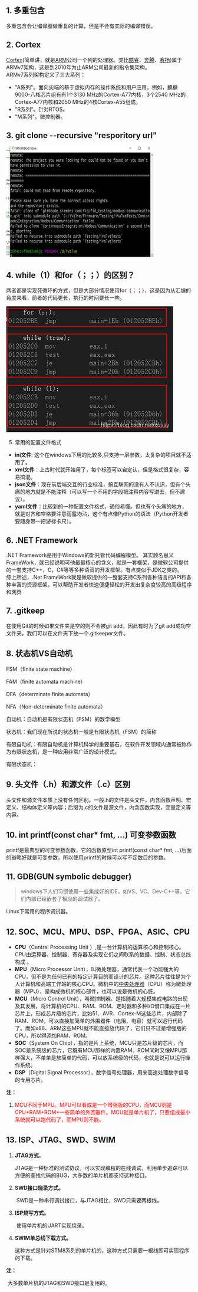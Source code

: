 ## 1. 多重包含
多重包含会让编译器做重复的计算，但是不会有实际的编译错误。     
## 2. Cortex
[Cortex](https://baike.baidu.com/item/cortex/4476976)(简单讲，就是[ARM](https://www.arm.com/)公司一个列的处理器。类比[酷睿](https://baike.baidu.com/item/%E9%85%B7%E7%9D%BF)、[奔腾](https://baike.baidu.com/item/%E5%A5%94%E8%85%BE%E5%A4%84%E7%90%86%E5%99%A8/673315?fromtitle=%E5%A5%94%E8%85%BE&fromid=15416142)、[赛扬](https://baike.baidu.com/item/%E8%B5%9B%E6%89%AC/861179))属于ARMv7架构，这是到2010年为止ARM公司最新的指令集架构。   
ARMv7系列架构定义了三大系列：
* "A系列"。面向尖端的基于虚拟内存的操作系统和用户应用。例如，麒麟9000-八核芯片组有有1个3130 MHz的Cortex-A77内核，3个2540 MHz的Cortex-A77内核和2050 MHz的4核Cortex-A55组成。
* "R系列"。针对RTOS。
* "M系列"。微控制器。
## 3. git clone --recursive "resporitory url"
<img src="img/git_clone_failed.jpg" width = 400 height = 300>  

## 4. while（1）和for（；；）的区别？
两者都是实现死循环的方式，但是大部分情况使用for（；；），这是因为从汇编的角度来看，前者的代码更长，执行的时间要长一些。  

![for和while的汇编代码](img/for_while.jpg)

5. 常用的配置文件格式

* **ini文件**: 这个在windows下用的比较多,只支持一层参数，太复杂的项目就不适用了。
* **xml文件**：上古时代就开始用了，每个标签可以自定认，但是格式很复杂，容易搞混。
* **json文件**：现在前后端交互的行业标准，搞互联网的没有人不认识，但有个头痛的地方就是不能注释（可以写一个不用的字段把注释内容写进去，但不建议）。
* **yaml文件**：比较新的一种配置文件格式，通俗易懂。但也有个头痛的地方，就是对齐和空格要注意雨露均沾，这个有点像Python的语法（Python开发者要随身带一把游标卡尺）。
## 6. .NET Framework
.NET Framework是用于Windows的新托管代码编程模型。
其实顾名思义FrameWork，就已经说明可他最最核心的含义，就是一套框架，是微软公司提供的一套支持C++，C，C#等等多种语音的开发框架。有点类似于JDK之类的。   
综上所述，.Net FrameWork就是微软提供的一整套支持C系列各种语言的API和各种丰富的资源框架。可以帮助开发者快速便捷轻松的开发出复杂度较高的高级程序和网页
## 7. .gitkeep
在使用Git的时候如果文件夹是空的则不会被git add，因此有时为了git add成功空文件夹，我们可以在文件夹下放一个.gitkeeper文件。

## 8. 状态机VS自动机

FSM（finite state machine）

FAM（finite automata machine）

DFA（determinate finite automata）

NFA（Non-determinate finite automata）

自动机：自动机是有限状态机（FSM）的数学模型

状态机：我们现在所说的状态机一般是有限状态机（FSM）的简称

有限自动机：有限自动机是计算机科学的重要基石，在软件开发领域内通常被称作为有限状态机，是一种应用非常广泛的设计模式。

有限状态机：

## 9. 头文件（.h）和源文件（.c）区别

头文件和源文件本质上没有任何区别。一般.h的文件是头文件，内含函数声明、宏定义、结构体定义等内容；后缀为.c的文件是源文件，内含函数实现，变量定义等内容。

## 10. int printf(const char* fmt, ...) 可变参数函数

printf是最典型的可变参数函数，它的函数原型int printf(const char* fmt, ...)后面的省略好就是可变参数，所以使用printf的时候可以写不定数目的参数。

## 11. GDB(GUN symbolic debugger)

> windows下人们习惯使用一些集成好的IDE，如VS、VC、Dev-C++等，它们内部已经嵌套了相应的调试器了。

Linux下常用的程序调试器。

## 12. SOC、MCU、MPU、DSP、FPGA、ASIC、CPU

* **CPU**（Central Processing Unit ）,是一台计算机的运算核心和控制核心。CPU由运算器、控制器、寄存器及实现它们之间联系的数据、控制、状态总线构成 。
* **MPU**（Micro Processor Unit），叫微处理器，通常代表一个功能强大的CPU，但不是为任何已有的特定计算目的而设计的芯片。这种芯片往往是为个人计算机和高端工作站的核心CPU。微机中的[中央处理器](https://baike.baidu.com/item/中央处理器)（CPU）称为微处理器（MPU），是构成微机的核心部件，也可以说是微机的心脏。
* **MCU**（Micro Control Unit），叫微控制器。是指随着大规模集成电路的出现及其发展，将计算机的CPU、RAM、ROM、定时器和多种I/O借口集成在一片芯片上，形成芯片级的芯片，比如51、AVR、Cortex-M这些芯片，内部除了RAM、ROM，可以直接加简单的外围器件（电阻、电容）就可以运行代码了。而如x86、ARM这些MPU就不能直接放代码了，它们只不过是增强版的CPU，所以得添加RAM、ROM。
* **SOC**（System On Chip），指的是片上系统，MCU只是芯片级的芯片，而SOC是系统级的芯片，它既有MCU那样的内置RAM、ROM同时又像MPU那样强大，不单单是放简单的代码，可以放系统级的代码，也就是说可以运行操作系统。
* **DSP**（Digital Signal Processor），数字信号处理器，用来高速处理数字信号的专用芯片。

**注：**

1. <font color=red>MCU不同于MPU。MPU可以看成是一个增强版的CPU，而MCU则是CPU+RAM+ROM+一些简单的外围器件。MCU就是单片机了，只要组成最小系统就可以跑代码了，而MPU则不能。</font>

## 13. ISP、JTAG、SWD、SWIM

1. **JTAG方式**。

   ​		JTAG是一种标准的测试协议，可以实现编程的在线调试，利用单步追踪可以方便的查找代码的BUG，大多数的单片机都支持这种接口。

2. **SWD接口烧录方式。**

   ​		SWD是一种串行调试接口，与JTAG相比，SWD只需要两根线。

3. **ISP烧写方式。**

   ​		使用单片机的UART实现烧录。

4. **SWIM单总线下载方式。**

   ​		这种方式是针对STM8系列的单片机的，这种方式只需要一根线即可实现程序的下载。

**注：**

​		大多数单片机的JTAG和SWD接口是复用的。
